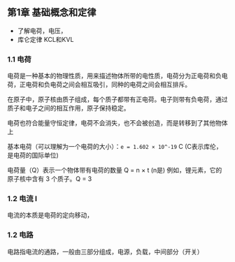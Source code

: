 ## 第1章 基础概念和定律

- 了解电荷，电压，
- 库仑定律 KCL和KVL

### 1.1 电荷 

电荷是一种基本的物理性质，用来描述物体所带的电性质，电荷分为正电荷和负电荷，正电荷和负电荷之间会相互吸引，同种的电荷之间会相互排斥。

在原子中，原子核由质子组成，每个质子都带有正电荷。电子则带有负电荷，通过质子和电子之间的相互作用，原子保持稳定。

电荷也符合能量守恒定律，电荷不会消失，也不会被创造，而是转移到了其他物体上

基本电荷（可以理解为一个电荷的大小）：`e = 1.602 × 10^-19` C   (C表示库伦，是电荷的国际单位)

电荷量（Q）表示一个物体带有电荷的数量  Q = n × t (n是)  例如，锂元素，它的原子核中含有 3 个质子。Q = 3 
### 1.2 电流 I

电流的本质是电荷的定向移动，


### 1.2 电路

电路指电流的通路，一般由三部分组成，电源，负载，中间部分（开关）

